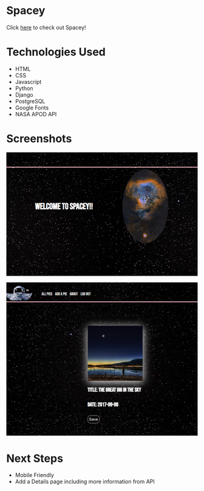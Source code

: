 # Spacey 

Click [here](https://spacey-space.herokuapp.com/) to check out Spacey! 


# Technologies Used 
  - HTML
  - CSS
  - Javascript 
  - Python
  - Django 
  - PostgreSQL
  - Google Fonts 
  - NASA APOD API 


# Screenshots
 ![homepage](/main_app/static/images/homepage.PNG)



 ![homepage](/main_app/static/images/addpic.PNG)



# Next Steps 
 - Mobile Friendly 
 - Add a Details page including more information from API 
